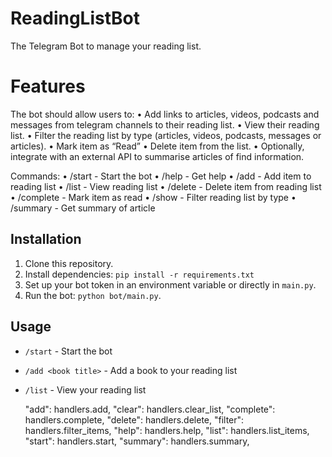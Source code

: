 # ReadingListBot
The Telegram Bot to manage your reading list.

# Features
The bot should allow users to:
	•	Add links to articles, videos, podcasts and messages from telegram channels to their reading list.
	•	View their reading list.
    •	Filter the reading list by type (articles, videos, podcasts, messages or articles).
	•	Mark item as “Read”
	•	Delete item from the list.
	•	Optionally, integrate with an external API to summarise articles of find information.

Commands:
    •	/start - Start the bot
    •	/help - Get help
    •	/add - Add item to reading list
    •	/list - View reading list
    •	/delete - Delete item from reading list
    •	/complete - Mark item as read
    •	/show - Filter reading list by type
    •	/summary - Get summary of article

## Installation
1. Clone this repository.
2. Install dependencies: `pip install -r requirements.txt`
3. Set up your bot token in an environment variable or directly in `main.py`.
4. Run the bot: `python bot/main.py`.

## Usage
- `/start` - Start the bot
- `/add <book title>` - Add a book to your reading list
- `/list` - View your reading list

    "add": handlers.add,
    "clear": handlers.clear_list,
    "complete": handlers.complete,
    "delete": handlers.delete,
    "filter": handlers.filter_items,
    "help": handlers.help,
    "list": handlers.list_items,
    "start": handlers.start,
    "summary": handlers.summary,
